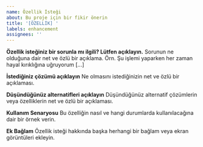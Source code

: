 ```yaml
---
name: Özellik İsteği
about: Bu proje için bir fikir önerin
title: '[ÖZELLİK] '
labels: enhancement
assignees: ''
---
```


**Özellik isteğiniz bir sorunla mı ilgili? Lütfen açıklayın.**
Sorunun ne olduğuna dair net ve özlü bir açıklama. Örn. Şu işlemi yaparken her zaman hayal kırıklığına uğruyorum [...]

**İstediğiniz çözümü açıklayın**
Ne olmasını istediğinizin net ve özlü bir açıklaması.

**Düşündüğünüz alternatifleri açıklayın**
Düşündüğünüz alternatif çözümlerin veya özelliklerin net ve özlü bir açıklaması.

**Kullanım Senaryosu**
Bu özelliğin nasıl ve hangi durumlarda kullanılacağına dair bir örnek verin.

**Ek Bağlam**
Özellik isteği hakkında başka herhangi bir bağlam veya ekran görüntüleri ekleyin. 